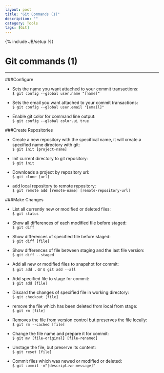 ```yaml
---
layout: post
title: "Git Commands (1)"
description: ""
category: Tools 
tags: [Git]
---
```

{% include JB/setup %}
# Git commands (1)
---
###Configure
- Sets the name you want attached to your commit transactions:   
`$ git config --global user.name "[name]"`   
  
- Sets the email you want attached to your commit transactions:   
`$ git config --global user.email "[email]"`   

- Enable git color for command line output:   
`$ git config --global color.ui true`

###Create Repositories
- Create a new repository with the specifical name, it will create a specified name directory with git:   
`$ git init [project-name]`   

- Init current directory to git repository:   
`$ git init`   

- Downloads a project by repository url:   
`$ git clone [url]`   

- add local repository to remote repository:   
`$ git remote add [remote-name] [remote-repository-url]`

###Make Changes
- List all currently new or modified or deleted files:   
`$ git status`   

- Show all differences of each modified file before staged:   
`$ git diff`   

- Show differences of specified file before staged:   
`$ git diff [file]`

- Show differences of file between staging and the last file version:   
`$ git diff --staged`   

- Add all new or modified files to snapshot for commit:    
`$ git add .` or `$ git add --all`   

- Add specified file to stage for commit:   
`$ git add [file]`   

- Discard the changes of specified file in working directory:   
`$ git checkout [file]`   

- remove the file which has been deleted from local from stage:   
`$ git rm [file]`   

- Removes the file from version control but preserves the file locally:   
`$ git rm --cached [file]`

- Change the file name and prepare it for commit:   
`$ git mv [file-original] [file-renamed]`   

- Unstage the file, but preserve its content:   
`$ git reset [file]`   

- Commit files which was newed or modified or deleted:   
`$ git commit -m"[descriptive message]"`